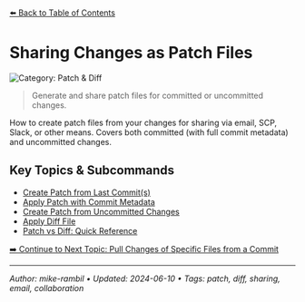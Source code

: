 [⬅️ Back to Table of Contents](https://github.com/mike-rambil/Advanced-Git/blob/main/README.md#sharing-changes-as-patch-files)

# Sharing Changes as Patch Files


![Category: Patch & Diff](https://img.shields.io/badge/Category-Patch%20%26%20Diff-blue)
> Generate and share patch files for committed or uncommitted changes.

How to create patch files from your changes for sharing via email, SCP, Slack, or other means. Covers both committed (with full commit metadata) and uncommitted changes.

## Key Topics & Subcommands
- [Create Patch from Last Commit(s)](./create-patch-from-last-commit-s.md)
- [Apply Patch with Commit Metadata](./apply-patch-with-commit-metadata.md)
- [Create Patch from Uncommitted Changes](./create-patch-from-uncommitted-changes.md)
- [Apply Diff File](./apply-diff-file.md)
- [Patch vs Diff: Quick Reference](./patch-vs-diff-quick-reference.md)


[➡️ Continue to Next Topic: Pull Changes of Specific Files from a Commit](https://github.com/mike-rambil/Advanced-Git/blob/main/contents/pull-changes-of-specific-files-from-a-commit.md)

---

_Author: mike-rambil • Updated: 2024-06-10 • Tags: patch, diff, sharing, email, collaboration_
